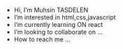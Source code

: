 - Hi, I’m Muhsin TASDELEN
- I’m interested in html,css,javascript 
- I’m currently learning ON react
- I’m looking to collaborate on ...
- How to reach me ...

<!---
MHSNTASDELEN/MHSNTASDELEN is a ✨ special ✨ repository because its `README.md` (this file) appears on your GitHub profile.
You can click the Preview link to take a look at your changes.
--->
